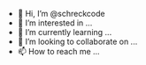 - 👋 Hi, I’m @schreckcode
- 👀 I’m interested in ...
- 🌱 I’m currently learning ...
- 💞️ I’m looking to collaborate on ...
- 📫 How to reach me ...

<!---
schreckcode/schreckcode is a ✨ special ✨ repository because its `README.md` (this file) appears on your GitHub profile.
You can click the Preview link to take a look at your changes.
--->
